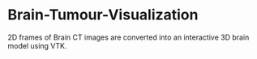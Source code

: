 # Brain-Tumour-Visualization
2D frames of Brain CT images are converted into an interactive 3D brain model using VTK. 
